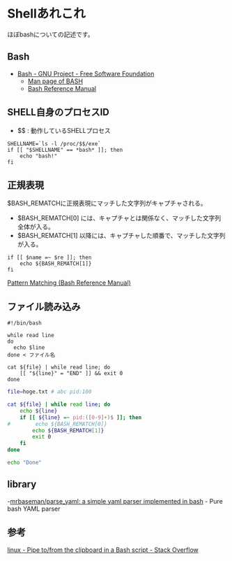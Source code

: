 # Shellあれこれ

ほぼbashについての記述です。

## Bash

- [Bash - GNU Project - Free Software Foundation](https://www.gnu.org/software/bash/)
    - [Man page of BASH](https://linuxjm.osdn.jp/html/GNU_bash/man1/bash.1.html)
    - [Bash Reference Manual](https://www.gnu.org/software/bash/manual/bash.html)
## SHELL自身のプロセスID

- $$ : 動作しているSHELLプロセス

``` shell title="PIDからシェル名を判定する"
SHELLNAME=`ls -l /proc/$$/exe`
if [[ "$SHELLNAME" == *bash* ]]; then
    echo "bash!"
fi
```

## 正規表現

$BASH_REMATCHに正規表現にマッチした文字列がキャプチャされる。
- $BASH_REMATCH[0] には、キャプチャとは関係なく、マッチした文字列全体が入る。
- $BASH_REMATCH[1] 以降には、キャプチャした順番で、マッチした文字列が入る。

```shell
if [[ $name =~ $re ]]; then
    echo ${BASH_REMATCH[1]}
fi
```

[Pattern Matching (Bash Reference Manual)](https://www.gnu.org/software/bash/manual/html_node/Pattern-Matching.html)

## ファイル読み込み

```shell
#!/bin/bash

while read line
do
  echo $line
done < ファイル名
```

```shell title="break pattern"
cat ${file} | while read line; do
    [[ "${line}" = "END" ]] && exit 0
done
```

```bash title="ファイルからpid:100の数字部分を読み込む"
file=hoge.txt # abc pid:100

cat ${file} | while read line; do
    echo ${line}
    if [[ ${line} =~ pid:([0-9]+)$ ]]; then
#        echo ${BASH_REMATCH[0]}
        echo ${BASH_REMATCH[1]}
        exit 0
    fi
done

echo "Done"
```

## library

-[mrbaseman/parse\_yaml: a simple yaml parser implemented in bash](https://github.com/mrbaseman/parse_yaml/tree/master)
    - Pure bash YAML parser
## 参考

[linux - Pipe to/from the clipboard in a Bash script - Stack Overflow](https://stackoverflow.com/questions/749544/pipe-to-from-the-clipboard-in-a-bash-script)
